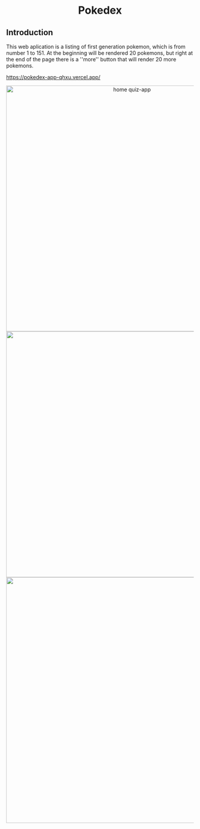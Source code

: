 <h1 align='center'>Pokedex</h1>

<div>
  <h2>Introduction</h2>
  
  <p>
     This web aplication is a listing of first generation pokemon, 
     which is from number 1 to 151. At the beginning will be rendered 20 pokemons, 
     but right at the end of the page there is a ''more'' button that will render 20 more pokemons.
  </p
  
  https://pokedex-app-qhxu.vercel.app/
  
  <div align='center'>
    <div align='center'>
      <img src='https://user-images.githubusercontent.com/111538192/204325429-6251c56f-5ca5-4570-a98e-b60dbfa16de5.png' alt='home quiz-app' width='660px'/>
    </div>
  </div>
  
  <div align='center'>
    <img src='https://user-images.githubusercontent.com/111538192/204325515-db6d47ac-ed3e-4aa6-bbec-6e6bc52fc21a.png' width='660px'/>
  </div>
  
  <div align='center'>
    <img src='https://user-images.githubusercontent.com/111538192/204327245-bcd173d4-c8de-426c-a3cd-cf0b419135e3.png' width='660px'/>
  </div>
  
</div>
